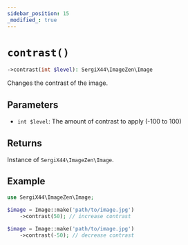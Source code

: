 ```yaml
---
sidebar_position: 15
_modified_: true
---
```

# `contrast()`

```php
->contrast(int $level): SergiX44\ImageZen\Image
```
Changes the contrast of the image.

## Parameters

- `int $level`: The amount of contrast to apply (-100 to 100)


## Returns

Instance of `SergiX44\ImageZen\Image`.

## Example

```php
use SergiX44\ImageZen\Image;

$image = Image::make('path/to/image.jpg')
    ->contrast(50); // increase contrast
    
$image = Image::make('path/to/image.jpg')
    ->contrast(-50); // decrease contrast

```
